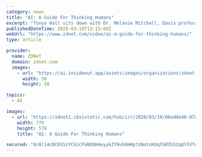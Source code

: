 ```yaml
---
category: news
title: "AI: A Guide For Thinking Humans"
excerpt: "Tonya Hall sits down with Dr. Melanie Mitchell, Davis professor at the Santa Fe Institute, to discuss Mitchell's book about whether smart machines can actually think or understand, and what might make AI more reliable and trustworthy."
publishedDateTime: 2020-03-19T13:15:00Z
webUrl: "https://www.zdnet.com/video/ai-a-guide-for-thinking-humans/"
type: article

provider:
  name: ZDNet
  domain: zdnet.com
  images:
    - url: "https://ai.insideout.app/assets/images/organizations/zdnet.com-50x50.jpg"
      width: 50
      height: 50

topics:
  - AI

images:
  - url: "https://zdnet1.cbsistatic.com/hub/i/r/2020/03/19/06ed6b48-07ac-4738-b4d3-5931007c86ec/thumbnail/770x578/e3427969c2d82fce8f41dc73226f23ff/thumb.jpg"
    width: 770
    height: 578
    title: "AI: A Guide For Thinking Humans"

secured: "0/Al14cBCDSSzYCGiCPaNUQH4eyykZY9uh6HHp7zNotoK8qfGRZUS2qQlFXfuaQCtuVkNiWK9+d1FQXZw4AInbiCl8Jo8gReedyLlL022rM38tmQaHx+tlGEPGxpp99yH2xumqJym8n6s2UBd8fhLE6vSX7Bcn86jnihBsOJiFyX03F4KmupK3gNcwTfkbZrGlILzNTtyGo4FuQ/0zmY8uWE2uFCPQzwGD3CqMKWv+fU8wcsgH6vW3i5GCFTmn5aFwGaXDzMh/YcE3e4fHYXkijCbPgZaO6ghVG4R9AjdulBxJS2PDALzMVfDyNClTOX+7o2xkwg3UOG+nAHm/LYo5GpgPDiBndmXxmIRMl610kMaSgKVrBbLuoKuofx43LyIftiXz64MgMsevJRMu/Wo/kfYjw6Ak5oqCelE53jntYvooF2fq2DIQDk5y0Sz/nrXcAX77aRR5sb0re/yQRigHGH9ckTHVzzAL22OYLKspw=;kqy52ocJ137KL3x1vL/EcQ=="
---
```


